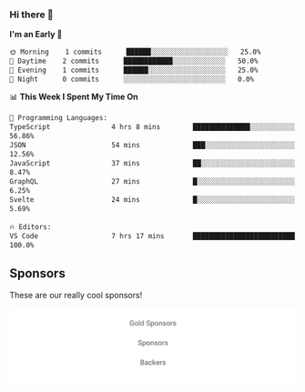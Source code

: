 ### Hi there 👋

<!--
**alexanderniebuhr/alexanderniebuhr** is a ✨ _special_ ✨ repository because its `README.md` (this file) appears on your GitHub profile.

Here are some ideas to get you started:

- 🔭 I’m currently working on ...
- 🌱 I’m currently learning ...
- 👯 I’m looking to collaborate on ...
- 🤔 I’m looking for help with ...
- 💬 Ask me about ...
- 📫 How to reach me: ...
- 😄 Pronouns: ...
- ⚡ Fun fact: ...
-->

<!--START_SECTION:waka-->
**I'm an Early 🐤** 

```text
🌞 Morning    1 commits      ██████░░░░░░░░░░░░░░░░░░░   25.0% 
🌆 Daytime    2 commits      ████████████░░░░░░░░░░░░░   50.0% 
🌃 Evening    1 commits      ██████░░░░░░░░░░░░░░░░░░░   25.0% 
🌙 Night      0 commits      ░░░░░░░░░░░░░░░░░░░░░░░░░   0.0%

```


📊 **This Week I Spent My Time On** 

```text
💬 Programming Languages: 
TypeScript               4 hrs 8 mins        ██████████████░░░░░░░░░░░   56.86% 
JSON                     54 mins             ███░░░░░░░░░░░░░░░░░░░░░░   12.56% 
JavaScript               37 mins             ██░░░░░░░░░░░░░░░░░░░░░░░   8.47% 
GraphQL                  27 mins             █░░░░░░░░░░░░░░░░░░░░░░░░   6.25% 
Svelte                   24 mins             █░░░░░░░░░░░░░░░░░░░░░░░░   5.69%

🔥 Editors: 
VS Code                  7 hrs 17 mins       █████████████████████████   100.0%

```


<!--END_SECTION:waka-->

## Sponsors

These are our really cool sponsors!

<!-- sponsors -->

<!-- sponsors -->

<p align="center">
  <a href="https://github.com/sponsors/alexanderniebuhr">
    <img src='./sponsors.svg'/>
  </a>
</p>
